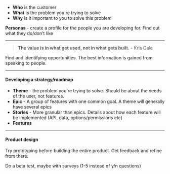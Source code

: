 - **Who** is the customer
- **What** is the problem you're trying to solve
- **Why** is it important to you to solve this problem

**Personas** - create a profile for the people you are developing for.  Find out what they do/don't like

---

> **The value is in what get used, not in what gets built.**
> \- Kris Gale

Find and identifying opportunities.  The best information is gained from speaking to people.

---

#### Developing a strategy/roadmap ####

- **Theme** - the problem you're trying to solve.  Should be about the needs of the user, not features.
- **Epic** - A group of features with one common goal.  A theme will generally have several epics
- **Stories** - More granular than epics.  Details about how each feature will be implemented (API, data, options/permissions etc)
- **Features** 

---

#### Product design ####

Try prototyping before building the entire product.  Get feedback and refine from there.

Do a beta test, maybe with surveys (1-5 instead of y/n questions)